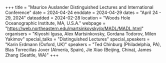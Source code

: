 +++
title = "Maurice Auslander Distinguished Lectures and International Conference"
date = 2024-04-24
enddate = 2024-04-29
dates = "April 24 - 29, 2024"
dateadded = 2024-02-28
location = "Woods Hole Oceanographic Institute, MA, U.S.A."
webpage = "https://web.northeastern.edu/martsinkovsky/p/MADL/MADL.html"
organisers = "Kiyoshi Igusa, Alex Martsinkovsky, Gordana Todorov, Milen Yakimov"
special_talks = "Distinguished Lectures"
special_speakers = "Karin Erdmann (Oxford, UK)"
speakers = "Ted Chinburg (Philadelphia, PA), Blas Torrecillas Jover (Almería, Spain), Jie Xiao (Beijing, China), James Zhang (Seattle, WA)"
+++

